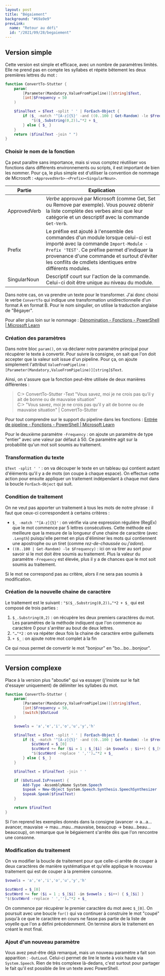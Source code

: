 ```yaml
---
layout: post
title: "Bégaiement"
background: "#69a9e9"
prevLink:
  name: "Retour au défi"
  id: "/2021/09/28/begaiement"
---
```


## Version simple

Cette version est simple et efficace, avec un nombre de paramètres limités. Elle ne prend pas en compte les syllabes et répète bêtement les deux premières lettres du mot :

```powershell
function ConvertTo-Stutter {
    param(
        [Parameter(Mandatory,ValueFromPipeline)][string]$Text,
        [int]$Frequency = 50
    )

    $finalText = $Text -split ' ' | ForEach-Object {
        if ($_ -match '^[A-z]{5}' -and ((0..100 | Get-Random) -le $Frequency)) {
            "$($_.Substring(0,2))…"*2 + $_
        } else { $_ }
    }
    return ($finalText -join " ")
}
```

### Choisir le nom de la fonction

Ça peut paraître sans importance, mais si vous comptez réutiliser vos fonctions dans différents environnements ou scripts, il est important de bien les nommer. Pour ça, le plus simple est d'utiliser la convention de nommage de Microsoft : `<ApprovedVerb>-<Prefix><SingularNoun>`.

Partie | Explication
------ | -----------
ApprovedVerb | *Verbe* approuvé par Microsoft (comme Get, Set ou Remove par exemple). Vous pouvez obtenir la liste complète des verbes ainsi que leur catégorie et un descriptif avec la commande `Get-Verb`.
Prefix | Le préfixe est ajouté à l'ensemble des commandes d'un module lorsque celui-ci est importé avec la commande `Import-Module -Prefix 'TEST'`. Ce préfixe permet d'indiquer la provenance d'une commande et surtout d'éviter les conflits de cmdlets identiques entre différents modules.
SingularNoun | Descriptif court sur l'action de la commande. Celui-ci doit être unique au niveau du module.

Dans notre cas, on va prendre un texte pour le transformer. J'ai donc choisi le verbe `ConvertTo` qui indique une transformation unidirectionnelle d'un format A en format B. Pour le nom singulier, on utilise la traduction anglaise de "Bégayer".

Pour aller plus loin sur le nommage : [Dénomination - Fonctions - PowerShell \| Microsoft Learn](https://learn.microsoft.com/fr-fr/powershell/scripting/learn/ps101/09-functions?view=powershell-7.3#naming)

### Création des paramètres

Dans notre bloc `param()`, on va déclarer notre paramètre principal pour récupérer le texte à convertir. Pour suivre la consigne, on sait que l'on doit accepter que la valeur soit issue d'un pipeline. Pour ça, on ajoute simplement l'attribut `ValueFromPipeline` : `[Parameter(Mandatory,ValueFromPipeline)][string]$Text`.

Ainsi, on s'assure que la fonction peut-être utilisée de deux manières différentes :

> C:> ConvertTo-Stutter -Text "Vous savez, moi je ne crois pas qu’il y ait de bonne ou de mauvaise situation"\
> C:> "Vous savez, moi je ne crois pas qu’il y ait de bonne ou de mauvaise situation" | ConvertTo-Stutter

Pour tout comprendre sur le support du pipeline dans les fonctions : [Entrée de pipeline - Fonctions - PowerShell \| Microsoft Learn](https://learn.microsoft.com/fr-fr/powershell/scripting/learn/ps101/09-functions?view=powershell-7.3#pipeline-input)

Pour le deuxième paramètre `-Frequency` : on ajoute un paramètre de type "entier" avec une valeur par défaut à 50. Ce paramètre agit sur la probabilité qu'un mot soit soumis au traitement.

### Transformation du texte

`$Text -split ' '` : on va découper le texte en un tableau qui contient autant d'éléments qu'il y a de mots (on coupe à chaque espace). On effectue cette action pour ensuite appliquer un traitement indépendant à chaque mot dans la boucle `ForEach-Object` qui suit.

### Condition de traitement

On ne veut pas apporter un traitement à tous les mots de notre phrase : il faut que ceux-ci correspondent à certains critères :

- `$_ -match '^[A-z]{5}'` : on vérifie via une expression régulière (RegEx) que le mot commence par 5 lettres consécutives. Cette méthode est meilleure que la mesure de la longueur d'une chaine de caractère (avec `.Length`) puisqu'elle permet en plus d'éliminer les mots qui contiennent une apostrophe ou un tiret (comme *rez-de-chaussée* ou *j'adore*).
- `((0..100 | Get-Random) -le $Frequency)` : ici on va tirer au sort pour savoir si le mot doit être soumis au traitement. Plus la valeur du paramètre `-Frequency` est élevée, plus il y a de chances que le mot soit soumis au traitement.

Si le mot ne correspond pas au critère, alors il ne sera pas soumis à modification.

### Création de la nouvelle chaine de caractère

Le traitement est le suivant : `"$($_.Substring(0,2))…"*2 + $_` qui est composé de trois parties :

1. `$_.Substring(0,2)` : on récupère les deux premiers caractères du mot. Les paramètres de la méthode indiquent que l'on commence au caractère 0 pour s'arrêter au bout de deux lettres.
2. `"…"*2` : on va répéter deux fois la chaine de caractère entre guillemets
3. `+ $_` : on ajoute notre mot complet à la fin

Ce qui nous permet de convertir le mot "bonjour" en "bo…bo…bonjour".

---

## Version complexe

Place à la version plus "aboutie" qui va essayer (j'insiste sur le fait d'essayer uniquement) de délimiter les syllabes du mot.

```powershell
function ConvertTo-Stutter {
    param(
        [Parameter(Mandatory,ValueFromPipeline)][string]$Text,
        [int]$Frequency = 50,
        [switch]$OutLoud
    )

    $vowels = 'a','e','i','o','u','y','h'

    $finalText = $Text -split ' ' | ForEach-Object {
        if ($_ -match '^[A-z]{5}' -and ((0..100 | Get-Random) -le $Frequency)) {
            $cutWord = $_[0]
            $cutWord += for ($i = 1 ; $_[$i] -in $vowels ; $i++) { $_[$i] }
            "$($cutWord -replace ' ','')…"*2 + $_
        } else { $_ }
    }

    $finalText = $finalText -join ' '

    if ($OutLoud.IsPresent) {
        Add-Type -AssemblyName System.Speech
        $speak = New-Object System.Speech.Synthesis.SpeechSynthesizer
        $speak.Speak($finalText)
    }

    return $finalText
}
```

Si l'on reprend les exemples donnés dans la consigne (avancer → a…a…avancer, mauvaise → mau…mau…mauvaise, beaucoup → beau…beau…beaucoup), on remarque que le bégaiement s'arrête dès que l'on rencontre une consonne.

### Modification du traitement

On va modifier la boucle de traitement pour que celle-ci arrête de couper à deux caractères de manière systématique et qu'elle applique le nouveau traitement qui est de couper à la première consonne.

```powershell
$vowels = 'a','e','i','o','u','y','h'

$cutWord = $_[0]
$cutWord += for ($i = 1 ; $_[$i] -in $vowels ; $i++) { $_[$i] }
"$($cutWord -replace ' ','')…"*2 + $_
```

On commence par récupérer le premier caractère du mot avec `$_[0]`. On poursuit avec une boucle `for()` qui va continuer à construire le mot "coupé" jusqu'à ce que le caractère en cours ne fasse pas partie de la liste de voyelle que l'on a défini précédemment. On termine alors le traitement en créant le mot final.

### Ajout d'un nouveau paramètre

Vous avez peut-être déjà remarqué, mais un nouveau paramètre a fait son apparition : `-OutLoud`. Celui-ci permet de lire le texte à voix haute via `System.Speech`. Rien de très complexe là-dedans, c'est surtout pour partager le fait qu'il est possible de lire un texte avec PowerShell.
